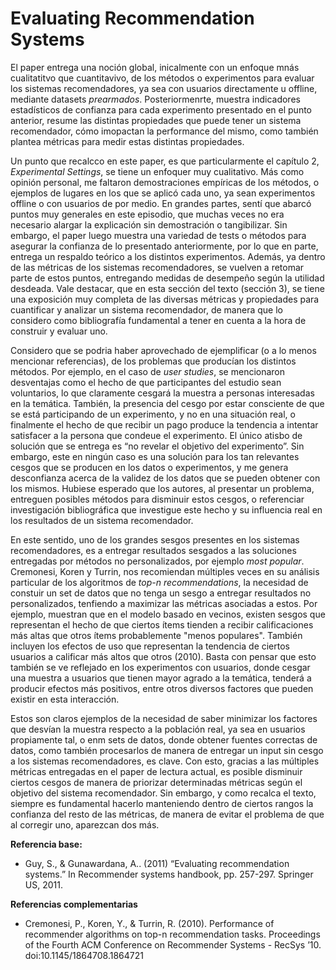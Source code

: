 # Evaluating Recommendation Systems

El paper entrega una noción global, inicalmente con un enfoque mnás cualitatitvo que cuantitavivo, de los métodos o experimentos para evaluar los sistemas recomendadores, ya sea con usuarios directamente u offline, mediante datasets *prearmados*. Posteriormenrte, muestra indicadores estadísticos de confianza para cada experimento presentado en el punto anterior, resume las distintas propiedades que puede tener un sistema recomendador, cómo imopactan la performance del mismo, como también plantea métricas para medir estas distintas propiedades.

Un punto que recalcco en este paper, es que particularmente el capítulo 2, *Experimental Settings*, se tiene un enfoquer muy cualitativo. Más como opinión personal, me faltaron demostraciones empíricas de los métodos, o ejemplos de lugares en los que se aplicó cada uno, ya sean experimentos offline o con usuarios de por medio. En grandes partes, sentí que abarcó puntos muy generales en este episodio, que muchas veces no era necesario alargar la explicación sin demostración o tangibilizar. Sin embargo, el paper luego muestra una variedad de tests o métodos para asegurar la confianza de lo presentado anteriormente, por lo que en parte, entrega un respaldo teórico a los distintos experimentos. Además, ya dentro de las métricas de los sistemas recomendadores, se vuelven a retomar parte de estos puntos, entregando medidas de desempeño según la utilidad desdeada. Vale destacar, que en esta sección del texto (sección 3), se tiene una exposición muy completa de las diversas métricas y propiedades para cuantificar y analizar un sistema recomendador, de manera que lo considero como bibliografía fundamental a tener en cuenta a la hora de construir y evaluar uno.

Considero que se podria haber aprovechado de ejemplificar (o a lo menos mencionar referencias), de los problemas que producían los distintos métodos. Por ejemplo, en el caso de *user studies*, se mencionaron desventajas como el hecho de que participantes del estudio sean voluntarios, lo que claramente cesgará la muestra a personas interesadas en la temática. También, la presencia del cesgo por estar consciente de que se está participando de un experimento, y no en una situación real, o finalmente el hecho de que recibir un pago produce la tendencia a intentar satisfacer a la persona que condeue el experimento. El único atisbo de solución que se entrega es “no revelar el objetivo del experimento”. Sin embargo, este en ningún caso es una solución para los tan relevantes cesgos que se producen en los datos o experimentos, y me genera desconfianza acerca de la validez de los datos que se pueden obtener con los mismos. Hubiese esperado que los autores, al presentar un problema, entreguen posibles métodos para disminuir estos cesgos, o referenciar investigación bibliográfica que investigue este hecho y su influencia real en los resultados de un sistema recomendador.

En este sentido, uno de los grandes sesgos presentes en los sistemas recomendadores, es a entregar resultados sesgados a las soluciones entregadas por métodos no personalizados, por ejemplo *most popular*. Cremonesi, Koren y Turrin, nos recomiendan múltiples veces en su análisis particular de los algoritmos de *top-n recommendations*, la necesidad de constuir un set de datos que no tenga un sesgo a entregar resultados no personalizados, tenfiendo a maximizar las métricas asociadas a estos. Por ejemplo, muestran que en el modelo basado en vecinos, existen sesgos que representan el hecho de que ciertos ítems tienden a recibir calificaciones más altas que otros ítems probablemente "menos populares". También incluyen los efectos de uso que representan la tendencia de ciertos usuarios a calificar más altos que otros (2010). Basta con pensar que esto también se ve reflejado en los experimentos con usuarios, donde cesgar una muestra a usuarios que tienen mayor agrado a la temática, tenderá a producir efectos más positivos, entre otros diversos factores que pueden existir en esta interacción.

Estos son claros ejemplos de la necesidad de saber minimizar los factores que desvían la muestra respecto a la población real, ya sea en usuarios propiamente tal, o enm sets de datos, donde obtener fuentes correctas de datos, como también procesarlos de manera de entregar un input sin cesgo a los sistemas recomendadores, es clave. Con esto, gracias a las múltiples métricas entregadas en el paper de lectura actual, es posible disminuir ciertos cesgos de manera de priorizar determinadas métricas según el objetivo del sistema recomendador. Sin embargo, y como recalca el texto, siempre es fundamental hacerlo manteniendo dentro de ciertos rangos la confianza del resto de las métricas, de manera de evitar el problema de que al corregir uno, aparezcan dos más.

**Referencia base:** 
- Guy, S., & Gunawardana, A.. (2011) “Evaluating recommendation systems.” In Recommender systems handbook, pp. 257-297. Springer US, 2011.

**Referencias complementarias**
- Cremonesi, P., Koren, Y., & Turrin, R. (2010). Performance of recommender algorithms on top-n recommendation tasks. Proceedings of the Fourth ACM Conference on Recommender Systems - RecSys  ’10. doi:10.1145/1864708.1864721
